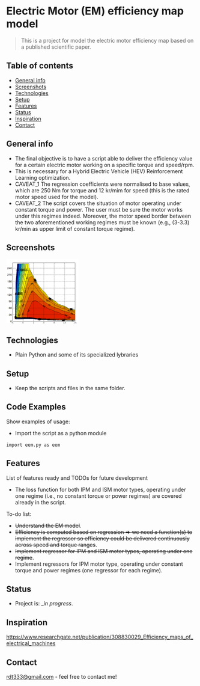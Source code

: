 # Electric Motor (EM) efficiency map model
> This is a project for model the electric motor efficiency map based on a published scientific paper.

## Table of contents
* [General info](#general-info)
* [Screenshots](#screenshots)
* [Technologies](#technologies)
* [Setup](#setup)
* [Features](#features)
* [Status](#status)
* [Inspiration](#inspiration)
* [Contact](#contact)

## General info
* The final objective is to have a script able to deliver the efficiency value for a certain electric motor working on a specific torque and speed/rpm.
* This is necessary for a Hybrid Electric Vehicle (HEV) Reinforcement Learning optimization.
* CAVEAT_1 The regression coefficients were normalised to base values, which are 250 Nm for torque and 12 kr/mim for speed (this is the rated motor speed     used for the model).
* CAVEAT_2 The script covers the situation of motor operating under constant torque and power. The user must be sure the motor works under this regimes     indeed. Moreover, the motor speed border between the two aforementioned working regimes must be known (e.g., (3-3.3) kr/min as upper limit of constant   torque regime).

## Screenshots
![Example screenshot](EM_efficiency.png)

## Technologies
* Plain Python and some of its specialized lybraries

## Setup
* Keep the scripts and files in the same folder.

## Code Examples
Show examples of usage:
* Import the script as a python module 
```
import eem.py as eem
```

## Features
List of features ready and TODOs for future development
* The loss function for both IPM and ISM motor types, operating under one regime (i.e., no constant torque or power regimes) are covered already in the     script.

To-do list:
* ~~Understand the EM model~~.
* ~~Efficiency is computed based on regression => we need a function(s) to implement the regressor so efficiency could be delivered continuously across speed     and torque ranges~~.
* ~~Implement regressor for IPM and ISM motor types, operating under one regime~~.
* Implement regressors for IPM motor type, operating under constant torque and power regimes (one regressor for each regime).


## Status
* Project is: __in progress_.

## Inspiration
https://www.researchgate.net/publication/308830029_Efficiency_maps_of_electrical_machines

## Contact
rdt333@gmail.com - feel free to contact me!
